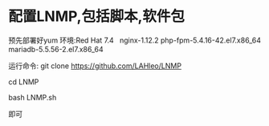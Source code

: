 # 配置LNMP,包括脚本,软件包
预先部署好yum
环境:Red Hat 7.4   
nginx-1.12.2
php-fpm-5.4.16-42.el7.x86_64
mariadb-5.5.56-2.el7.x86_64

运行命令:
git clone https://github.com/LAHleo/LNMP

cd LNMP

bash LNMP.sh

即可
